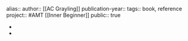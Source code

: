 alias::
author:: [[AC Grayling]] 
publication-year::
tags:: book, reference
project:: #AMT [[Inner Beginner]] 
public:: true

-
-